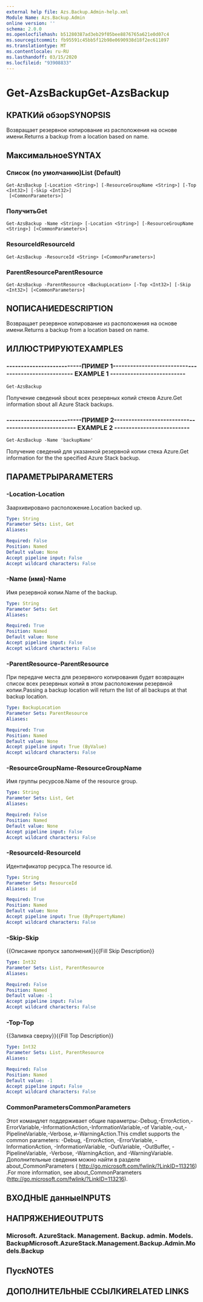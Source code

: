 ```yaml
---
external help file: Azs.Backup.Admin-help.xml
Module Name: Azs.Backup.Admin
online version: ''
schema: 2.0.0
ms.openlocfilehash: b51280387ad3eb29f05bee8876765a621e0d07c4
ms.sourcegitcommit: fb95591c45bb5f12b98e0690938d18f2ec611897
ms.translationtype: MT
ms.contentlocale: ru-RU
ms.lasthandoff: 03/15/2020
ms.locfileid: "93908833"
---
```

# <span data-ttu-id="bb341-101">Get-AzsBackup</span><span class="sxs-lookup"><span data-stu-id="bb341-101">Get-AzsBackup</span></span>

## <span data-ttu-id="bb341-102">КРАТКИй обзор</span><span class="sxs-lookup"><span data-stu-id="bb341-102">SYNOPSIS</span></span>
<span data-ttu-id="bb341-103">Возвращает резервное копирование из расположения на основе имени.</span><span class="sxs-lookup"><span data-stu-id="bb341-103">Returns a backup from a location based on name.</span></span>

## <span data-ttu-id="bb341-104">Максимальное</span><span class="sxs-lookup"><span data-stu-id="bb341-104">SYNTAX</span></span>

### <span data-ttu-id="bb341-105">Список (по умолчанию)</span><span class="sxs-lookup"><span data-stu-id="bb341-105">List (Default)</span></span>
```
Get-AzsBackup [-Location <String>] [-ResourceGroupName <String>] [-Top <Int32>] [-Skip <Int32>]
 [<CommonParameters>]
```

### <span data-ttu-id="bb341-106">Получить</span><span class="sxs-lookup"><span data-stu-id="bb341-106">Get</span></span>
```
Get-AzsBackup -Name <String> [-Location <String>] [-ResourceGroupName <String>] [<CommonParameters>]
```

### <span data-ttu-id="bb341-107">ResourceId</span><span class="sxs-lookup"><span data-stu-id="bb341-107">ResourceId</span></span>
```
Get-AzsBackup -ResourceId <String> [<CommonParameters>]
```

### <span data-ttu-id="bb341-108">ParentResource</span><span class="sxs-lookup"><span data-stu-id="bb341-108">ParentResource</span></span>
```
Get-AzsBackup -ParentResource <BackupLocation> [-Top <Int32>] [-Skip <Int32>] [<CommonParameters>]
```

## <span data-ttu-id="bb341-109">NОПИСАНИЕ</span><span class="sxs-lookup"><span data-stu-id="bb341-109">DESCRIPTION</span></span>
<span data-ttu-id="bb341-110">Возвращает резервное копирование из расположения на основе имени.</span><span class="sxs-lookup"><span data-stu-id="bb341-110">Returns a backup from a location based on name.</span></span>

## <span data-ttu-id="bb341-111">ИЛЛЮСТРИРУЮТ</span><span class="sxs-lookup"><span data-stu-id="bb341-111">EXAMPLES</span></span>

### <span data-ttu-id="bb341-112">--------------------------ПРИМЕР 1--------------------------</span><span class="sxs-lookup"><span data-stu-id="bb341-112">-------------------------- EXAMPLE 1 --------------------------</span></span>
```
Get-AzsBackup
```

<span data-ttu-id="bb341-113">Получение сведений sbout всех резервных копий стеков Azure.</span><span class="sxs-lookup"><span data-stu-id="bb341-113">Get information sbout all Azure Stack backups.</span></span>

### <span data-ttu-id="bb341-114">--------------------------ПРИМЕР 2--------------------------</span><span class="sxs-lookup"><span data-stu-id="bb341-114">-------------------------- EXAMPLE 2 --------------------------</span></span>
```
Get-AzsBackup -Name 'backupName'
```

<span data-ttu-id="bb341-115">Получение сведений для указанной резервной копии стека Azure.</span><span class="sxs-lookup"><span data-stu-id="bb341-115">Get information for the the specified Azure Stack backup.</span></span>

## <span data-ttu-id="bb341-116">ПАРАМЕТРЫ</span><span class="sxs-lookup"><span data-stu-id="bb341-116">PARAMETERS</span></span>

### <span data-ttu-id="bb341-117">-Location</span><span class="sxs-lookup"><span data-stu-id="bb341-117">-Location</span></span>
<span data-ttu-id="bb341-118">Заархивировано расположение.</span><span class="sxs-lookup"><span data-stu-id="bb341-118">Location backed up.</span></span>

```yaml
Type: String
Parameter Sets: List, Get
Aliases: 

Required: False
Position: Named
Default value: None
Accept pipeline input: False
Accept wildcard characters: False
```

### <span data-ttu-id="bb341-119">-Name (имя)</span><span class="sxs-lookup"><span data-stu-id="bb341-119">-Name</span></span>
<span data-ttu-id="bb341-120">Имя резервной копии.</span><span class="sxs-lookup"><span data-stu-id="bb341-120">Name of the backup.</span></span>

```yaml
Type: String
Parameter Sets: Get
Aliases: 

Required: True
Position: Named
Default value: None
Accept pipeline input: False
Accept wildcard characters: False
```

### <span data-ttu-id="bb341-121">-ParentResource</span><span class="sxs-lookup"><span data-stu-id="bb341-121">-ParentResource</span></span>
<span data-ttu-id="bb341-122">При передаче места для резервного копирования будет возвращен список всех резервных копий в этом расположении резервной копии.</span><span class="sxs-lookup"><span data-stu-id="bb341-122">Passing a backup location will return the list of all backups at that backup location.</span></span>

```yaml
Type: BackupLocation
Parameter Sets: ParentResource
Aliases: 

Required: True
Position: Named
Default value: None
Accept pipeline input: True (ByValue)
Accept wildcard characters: False
```

### <span data-ttu-id="bb341-123">-ResourceGroupName</span><span class="sxs-lookup"><span data-stu-id="bb341-123">-ResourceGroupName</span></span>
<span data-ttu-id="bb341-124">Имя группы ресурсов.</span><span class="sxs-lookup"><span data-stu-id="bb341-124">Name of the resource group.</span></span>

```yaml
Type: String
Parameter Sets: List, Get
Aliases: 

Required: False
Position: Named
Default value: None
Accept pipeline input: False
Accept wildcard characters: False
```

### <span data-ttu-id="bb341-125">-ResourceId</span><span class="sxs-lookup"><span data-stu-id="bb341-125">-ResourceId</span></span>
<span data-ttu-id="bb341-126">Идентификатор ресурса.</span><span class="sxs-lookup"><span data-stu-id="bb341-126">The resource id.</span></span>

```yaml
Type: String
Parameter Sets: ResourceId
Aliases: id

Required: True
Position: Named
Default value: None
Accept pipeline input: True (ByPropertyName)
Accept wildcard characters: False
```

### <span data-ttu-id="bb341-127">-Skip</span><span class="sxs-lookup"><span data-stu-id="bb341-127">-Skip</span></span>
<span data-ttu-id="bb341-128">{{Описание пропуск заполнения}}</span><span class="sxs-lookup"><span data-stu-id="bb341-128">{{Fill Skip Description}}</span></span>

```yaml
Type: Int32
Parameter Sets: List, ParentResource
Aliases: 

Required: False
Position: Named
Default value: -1
Accept pipeline input: False
Accept wildcard characters: False
```

### <span data-ttu-id="bb341-129">-Top</span><span class="sxs-lookup"><span data-stu-id="bb341-129">-Top</span></span>
<span data-ttu-id="bb341-130">{{Заливка сверху}}</span><span class="sxs-lookup"><span data-stu-id="bb341-130">{{Fill Top Description}}</span></span>

```yaml
Type: Int32
Parameter Sets: List, ParentResource
Aliases: 

Required: False
Position: Named
Default value: -1
Accept pipeline input: False
Accept wildcard characters: False
```

### <span data-ttu-id="bb341-131">CommonParameters</span><span class="sxs-lookup"><span data-stu-id="bb341-131">CommonParameters</span></span>
<span data-ttu-id="bb341-132">Этот командлет поддерживает общие параметры:-Debug,-ErrorAction,-ErrorVariable,-InformationAction,-InformationVariable,-of Variable,-out,-PipelineVariable,-Verbose, и-WarningAction.</span><span class="sxs-lookup"><span data-stu-id="bb341-132">This cmdlet supports the common parameters: -Debug, -ErrorAction, -ErrorVariable, -InformationAction, -InformationVariable, -OutVariable, -OutBuffer, -PipelineVariable, -Verbose, -WarningAction, and -WarningVariable.</span></span> <span data-ttu-id="bb341-133">Дополнительные сведения можно найти в разделе about_CommonParameters ( http://go.microsoft.com/fwlink/?LinkID=113216) .</span><span class="sxs-lookup"><span data-stu-id="bb341-133">For more information, see about_CommonParameters (http://go.microsoft.com/fwlink/?LinkID=113216).</span></span>

## <span data-ttu-id="bb341-134">ВХОДНЫЕ данные</span><span class="sxs-lookup"><span data-stu-id="bb341-134">INPUTS</span></span>

## <span data-ttu-id="bb341-135">НАПРЯЖЕНИЕ</span><span class="sxs-lookup"><span data-stu-id="bb341-135">OUTPUTS</span></span>

### <span data-ttu-id="bb341-136">Microsoft. AzureStack. Management. Backup. admin. Models. Backup</span><span class="sxs-lookup"><span data-stu-id="bb341-136">Microsoft.AzureStack.Management.Backup.Admin.Models.Backup</span></span>

## <span data-ttu-id="bb341-137">Пуск</span><span class="sxs-lookup"><span data-stu-id="bb341-137">NOTES</span></span>

## <span data-ttu-id="bb341-138">ДОПОЛНИТЕЛЬНЫЕ ССЫЛКИ</span><span class="sxs-lookup"><span data-stu-id="bb341-138">RELATED LINKS</span></span>


